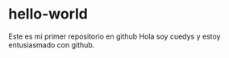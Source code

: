# hello-world
Este es mi primer repositorio en github
Hola soy cuedys y estoy entusiasmado con github.
